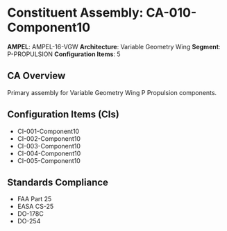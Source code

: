 # Constituent Assembly: CA-010-Component10

**AMPEL**: AMPEL-16-VGW
**Architecture**: Variable Geometry Wing
**Segment**: P-PROPULSION
**Configuration Items**: 5

## CA Overview
Primary assembly for Variable Geometry Wing P Propulsion components.

## Configuration Items (CIs)
- CI-001-Component10
- CI-002-Component10
- CI-003-Component10
- CI-004-Component10
- CI-005-Component10

## Standards Compliance
- FAA Part 25
- EASA CS-25
- DO-178C
- DO-254
